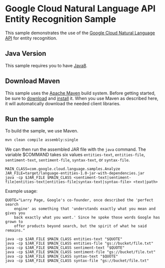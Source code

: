 # Google Cloud Natural Language API Entity Recognition Sample

This sample demonstrates the use of the [Google Cloud Natural Language API][NL-Docs]
for entity recognition.

[NL-Docs]: https://cloud.google.com/natural-language/docs/

## Java Version

This sample requires you to have
[Java8](https://docs.oracle.com/javase/8/docs/technotes/guides/install/install_overview.html).

## Download Maven

This sample uses the [Apache Maven][maven] build system. Before getting started, be
sure to [download][maven-download] and [install][maven-install] it. When you use
Maven as described here, it will automatically download the needed client
libraries.

[maven]: https://maven.apache.org
[maven-download]: https://maven.apache.org/download.cgi
[maven-install]: https://maven.apache.org/install.html

## Run the sample

To build the sample, we use Maven.

```bash
mvn clean compile assembly:single
```

We can then run the assembled JAR file with the `java` command. The variable $COMMAND takes
six values `entities-text`, `entities-file`, `sentiment-text`, `sentiment-file`,
`syntax-text`, or `syntax-file`.

```
MAIN_CLASS=com.google.cloud.language.samples.Analyze
JAR_FILE=target/language-entities-1.0-jar-with-dependencies.jar
java -cp $JAR_FILE $MAIN_CLASS <sentiment-text|sentiment-file|entities-text|entities-file|syntax-text|syntax-file> <text|path>
```

Example usage:

```
QUOTE="Larry Page, Google's co-founder, once described the 'perfect search
    engine' as something that 'understands exactly what you mean and gives you
    back exactly what you want.' Since he spoke those words Google has grown to
    offer products beyond search, but the spirit of what he said remains."

java -cp $JAR_FILE $MAIN_CLASS entities-text "$QUOTE"
java -cp $JAR_FILE $MAIN_CLASS entities-file "gs://bucket/file.txt"
java -cp $JAR_FILE $MAIN_CLASS sentiment-text "$QUOTE"
java -cp $JAR_FILE $MAIN_CLASS sentiment-file "gs://bucket/file.txt"
java -cp $JAR_FILE $MAIN_CLASS syntax-text "$QUOTE"
java -cp $JAR_FILE $MAIN_CLASS syntax-file "gs://bucket/file.txt"
```

